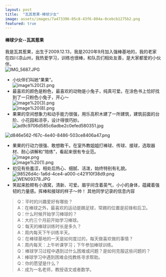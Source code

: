 ```yaml
---
layout: post
title:  "瓦其惹果-棒球少女"
image: assets/images/7a473396-05c8-43f6-804a-0cebcb1275b2.png
featured: true
---
```

#### 棒球少女--瓦其惹果   
我是瓦其惹果，出生于2009.12.13，我是2020年9月加入强棒基地的，我的老家在四川凉山州，我热爱学习，训练也很棒，和队员们相处友善，是大家都爱的小伙伴。  
![IMG_5687.JPG](..assets/images/IMG_5687.JPG)  
* 小伙伴们叫她“果果”。     
![image%20(2).png](..assets/images/[image%20(2).png) 
*  最喜欢的颜色是粉色，最喜欢的动物是小兔子，纯真可爱。在涂色书上恰好找到了一只粉色小兔子，开心～     
![image%20(3).png](..assets/images/image%20(3).png)      
![image%20(8).png](..assets/images/image%20(8).png)      
* 果果的空间想象力和动手能力很强，用乐高积木建了一所建筑，建筑前面的台阶、小花园和凉亭，设计得很巧妙。     
![ad9c9706d585c6adbe2c0efed580351.jpg](..assets/images/ad9c9706d585c6adbe2c0efed580351.jpg)  
  
![d846e562-f67c-4e40-8486-503ce8406a47.png](..assets/images/d846e562-f67c-4e40-8486-503ce8406a47.png)   
  
* 果果的行动力很强、敢想敢干。在室外教姐姐打棒球、传球、接球，选取器材、耐心讲解和“陪练”，看起来很有专业范。    
![image.png](..assets/images/image.png)   
![image%20(1).png](..assets/images/image%20(1).png)     
*  初见有些羞涩，相处后热心、细腻、活泼，始终特别有礼貌。     
![98526d4c-1a6d-4ce4-a000-c421f10f38d9.png](..assets/images/98526d4c-1a6d-4ce4-a000-c421f10f38d9.png)    
![WEN09378.JPG](..assets/images/WEN09378.JPG)    
* 笑起来脸颊有小酒窝，清新、可爱。眉宇间含着英气，小小的身体，蕴藏着强韧的力量感。挥棒和接球的样子～帅！
其他同学记录的信息内容
> Q：平时的兴趣爱好有哪些？     
> A：在棒球之外，最喜欢的运动是踢足球，常踢的位置是前锋和后卫。     
> Q：什么时候开始学习棒球的？     
> A：大约三个月前开始学习棒球。     
> Q：每天的棒球训练时长是多久？     
> A：周内每天下午训练半天。     
> Q：在棒球基地的一天是如何度过的，每天做喜欢做的事情？     
> A：周内每天：上午听课学习；下午参加棒球训练。     
> Q：棒球学习过程中遇到过什么困难或问题？是如何克服这些问题的？     
> A：棒球学习中遇到困难会找教练寻求帮助。     
> Q：你的愿望是什么？     
> A：成为一名老师，教授语文或者数学。     

